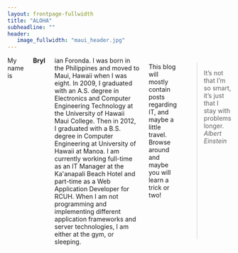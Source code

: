 ```yaml
---
layout: frontpage-fullwidth
title: "ALOHA"
subheadline: ""
header:
   image_fullwidth: "maui_header.jpg"
---
```

<div class="row">
<div class="medium-4 medium-push-8 columns" markdown="1">
 <!-- <img class="b30" src="{{ site.url }}/images/about_pic.jpg" alt=""> -->
</div><!-- /.medium-4.columns -->

<div class="medium-8 medium-pull-4 columns" markdown="1">
My name is <b>Bryl</b>ian Foronda. I was born in the Philippines and moved to Maui, Hawaii when I was eight. In 2009, I graduated with an A.S. degree in Electronics and Computer Engineering Technology at the University of Hawaii Maui College. Then in 2012, I graduated with a B.S. degree in Computer Engineering at University of Hawaii at Manoa. I am currently working full-time as an IT Manager at the Ka'anapali Beach Hotel and part-time as a Web Application Developer for RCUH. When I am not programming and implementing different application frameworks and server technologies, I am either at the gym, or sleeping.

This blog will mostly contain posts regarding IT, and maybe a little travel. Browse around and maybe you will learn a trick or two!

> It’s not that I’m so smart, it’s just that I stay with problems longer. 
<cite>Albert Einstein</cite>

</div>
</div><!-- /row -->
